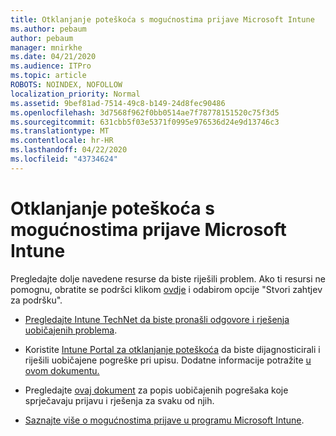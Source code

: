 ```yaml
---
title: Otklanjanje poteškoća s mogućnostima prijave Microsoft Intune
ms.author: pebaum
author: pebaum
manager: mnirkhe
ms.date: 04/21/2020
ms.audience: ITPro
ms.topic: article
ROBOTS: NOINDEX, NOFOLLOW
localization_priority: Normal
ms.assetid: 9bef81ad-7514-49c8-b149-24d8fec90486
ms.openlocfilehash: 3d7568f962f0bb0514ae7f78778151520c75f3d5
ms.sourcegitcommit: 631cbb5f03e5371f0995e976536d24e9d13746c3
ms.translationtype: MT
ms.contentlocale: hr-HR
ms.lasthandoff: 04/22/2020
ms.locfileid: "43734624"
---
```

# <a name="troubleshoot-issues-with-enrollment-options-microsoft-intune"></a>Otklanjanje poteškoća s mogućnostima prijave Microsoft Intune

Pregledajte dolje navedene resurse da biste riješili problem. Ako ti resursi ne pomognu, obratite se podršci klikom [ovdje](https://portal.azure.com/#blade/Microsoft_Intune_DeviceSettings/ExtensionLandingBlade/help) i odabirom opcije "Stvori zahtjev za podršku". 
  
- [Pregledajte Intune TechNet da biste pronašli odgovore i rješenja uobičajenih problema](https://social.technet.microsoft.com/Forums/home?category=microsoftintune&amp;filter=alltypes&amp;sort=lastpostdesc).
    
- Koristite [Intune Portal za otklanjanje poteškoća](https://devicemanagement.microsoft.com/#blade/Microsoft_Intune_DeviceSettings/TroubleshootBlade) da biste dijagnosticirali i riješili uobičajene pogreške pri upisu. Dodatne informacije potražite [u ovom dokumentu.](https://docs.microsoft.com/intune/help-desk-operators) 
    
- Pregledajte [ovaj dokument](https://docs.microsoft.com/intune-classic/Troubleshoot/troubleshoot-device-enrollment-in-intune) za popis uobičajenih pogrešaka koje sprječavaju prijavu i rješenja za svaku od njih. 
    
- [Saznajte više o mogućnostima prijave u programu Microsoft Intune](https://docs.microsoft.com/intune/enrollment-options).
    

